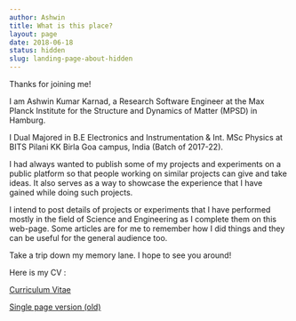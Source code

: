 ```yaml
---
author: Ashwin
title: What is this place?
layout: page
date: 2018-06-18
status: hidden
slug: landing-page-about-hidden
---
```



Thanks for joining me!

I am Ashwin Kumar Karnad, a Research Software Engineer at the Max Planck Institute for the Structure and Dynamics of Matter (MPSD) in Hamburg.

I Dual Majored in B.E Electronics and Instrumentation & Int. MSc Physics at BITS Pilani KK Birla Goa campus, India (Batch of 2017-22).

I had always wanted to publish some of my projects and experiments on a public platform so that people working on similar projects can give and take ideas. It also serves as a way to showcase the experience that I have gained while doing such projects.

I intend to post details of projects or experiments that I have performed  mostly in the field of Science and Engineering as I complete them on this web-page. Some articles are for me to remember how I did things and they can be useful for the general audience too.

Take a trip down my memory lane. I hope to see you around!

Here is my CV  :

[Curriculum Vitae](https://iamashwin99.github.io/CV_lyx/VitaePosted.pdf)

[Single page version (old)](https://iamashwin99.github.io/1pageCV/Academic_CV.pdf)

